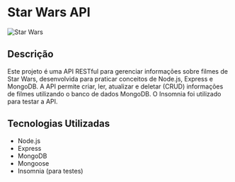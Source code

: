 # Star Wars API

![Star Wars](https://upload.wikimedia.org/wikipedia/commons/6/6c/Star_Wars_Logo.svg)

## Descrição

Este projeto é uma API RESTful para gerenciar informações sobre filmes de Star Wars, desenvolvida para praticar conceitos de Node.js, Express e MongoDB. A API permite criar, ler, atualizar e deletar (CRUD) informações de filmes utilizando o banco de dados MongoDB. O Insomnia foi utilizado para testar a API.

## Tecnologias Utilizadas

- Node.js
- Express
- MongoDB
- Mongoose
- Insomnia (para testes)

